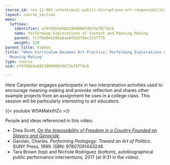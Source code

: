 ```yaml
---
course_id: res-11-002-intentional-public-disruptions-art-responsibility-and-pedagogy-fall-2017
layout: course_section
menu:
  leftnav:
    identifier: ef9745b5e6821999800fdb73e7877dcb
    name: Performing Explorations of Context and Meaning Making
    parent: fc7f9e0e6206a6ae8fbd276bc3337775
    weight: 120
parent_title: Videos
title: 'When Curriculum Becomes Art Practice: Performing Explorations of Context and
  Meaning Making'
type: course
uid: ef9745b5e6821999800fdb73e7877dcb

---
```


Here Carpenter engages participants in two interpretation activities used to encourage meaning-making and provoke reflection and shares other example projects from an assignment he uses in a college class. This session will be particularly interesting to art educators.

{{< youtube W5AMaIxtHZc >}} 

People and ideas referenced in this video:

*   Drea Scott, _[On the Impossibility of Freedom in a Country Founded on Slavery and Genocide](https://www.dreadscott.net/portfolio_page/on-the-impossibility-of-freedom-in-a-country-founded-on-slavery-and-genocide/)._
*   Garoian, Charles. _Performing Pedagogy: Toward an Art of Politics_. SUNY Press, 1999. ISBN: 97807091443248.
*   Tara Brown (top) and Nichole Rodriguez (bottom), autobiographical public performance interventions, 2017 (at 9:31 in the video).